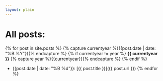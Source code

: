 ```yaml
---
layout: plain
---
```


# All posts:

{% for post in site.posts %}
{% capture currentyear %}{{post.date | date: "%B %Y"}}{% endcapture %}
{% if currentyear != year %}
**{{ currentyear }}**
{% capture year %}{{currentyear}}{% endcapture %} 
{% endif %}
* {{post.date | date: "%B %d"}}: [{{ post.title }}]({{ post.url }})
{% endfor %}

